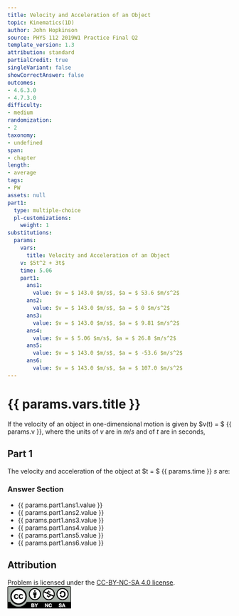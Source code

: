 ```yaml
---
title: Velocity and Acceleration of an Object
topic: Kinematics(1D)
author: John Hopkinson
source: PHYS 112 2019W1 Practice Final Q2
template_version: 1.3
attribution: standard
partialCredit: true
singleVariant: false
showCorrectAnswer: false
outcomes:
- 4.6.3.0
- 4.7.3.0
difficulty:
- medium
randomization:
- 2
taxonomy:
- undefined
span:
- chapter
length:
- average
tags:
- PW
assets: null
part1:
  type: multiple-choice
  pl-customizations:
    weight: 1
substitutions:
  params:
    vars:
      title: Velocity and Acceleration of an Object
    v: $5t^2 + 3t$
    time: 5.06
    part1:
      ans1:
        value: $v = $ 143.0 $m/s$, $a = $ 53.6 $m/s^2$
      ans2:
        value: $v = $ 143.0 $m/s$, $a = $ 0 $m/s^2$
      ans3:
        value: $v = $ 143.0 $m/s$, $a = $ 9.81 $m/s^2$
      ans4:
        value: $v = $ 5.06 $m/s$, $a = $ 26.8 $m/s^2$
      ans5:
        value: $v = $ 143.0 $m/s$, $a = $ -53.6 $m/s^2$
      ans6:
        value: $v = $ 143.0 $m/s$, $a = $ 107.0 $m/s^2$
---
```

# {{ params.vars.title }}
If the velocity of an object in one-dimensional motion is given by $v(t) = $ {{ params.v }}, where the units of $v$ are in $m/s$ and of $t$ are in seconds,

## Part 1

The velocity and acceleration of the object at $t = $ {{ params.time }} $s$ are:

### Answer Section

- {{ params.part1.ans1.value }}
- {{ params.part1.ans2.value }}
- {{ params.part1.ans3.value }}
- {{ params.part1.ans4.value }}
- {{ params.part1.ans5.value }}
- {{ params.part1.ans6.value }}

## Attribution

Problem is licensed under the [CC-BY-NC-SA 4.0 license](https://creativecommons.org/licenses/by-nc-sa/4.0/).<br> ![The Creative Commons 4.0 license requiring attribution-BY, non-commercial-NC, and share-alike-SA license.](https://raw.githubusercontent.com/firasm/bits/master/by-nc-sa.png)
